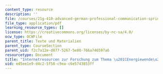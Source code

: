 ```yaml
---
content_type: resource
description: ''
file: /courses/21g-410-advanced-german-professional-communication-spring-2017/ed5ee1e9d4c25f58c9eac6e5743853ff_21G_410s17_W10_M28.pdf
file_type: application/pdf
learning_resource_types: []
license: https://creativecommons.org/licenses/by-nc-sa/4.0/
ocw_type: OCWFile
parent_title: Texte und Materialien
parent_type: CourseSection
parent_uid: f2c7a12e-d877-5267-5e80-766a746597a6
resourcetype: Document
title: "Internetresourcen zur Forschung zum Thema \u201CEnergiewende\u201D"
uid: ed5ee1e9-d4c2-5f58-c9ea-c6e5743853ff
---
```

